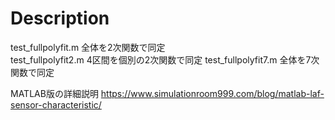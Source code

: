 # Description

test_fullpolyfit.m
	全体を2次関数で同定	
test_fullpolyfit2.m
	4区間を個別の2次関数で同定
test_fullpolyfit7.m
	全体を7次関数で同定

MATLAB版の詳細説明
https://www.simulationroom999.com/blog/matlab-laf-sensor-characteristic/
